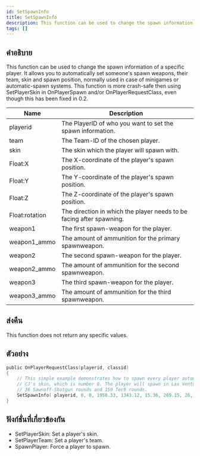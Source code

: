 ```yaml
---
id: SetSpawnInfo
title: SetSpawnInfo
description: This function can be used to change the spawn information of a specific player.
tags: []
---
```


## คำอธิบาย

This function can be used to change the spawn information of a specific player. It allows you to automatically set someone's spawn weapons, their team, skin and spawn position, normally used in case of minigames or automatic-spawn systems. This function is more crash-safe then using SetPlayerSkin in OnPlayerSpawn and/or OnPlayerRequestClass, even though this has been fixed in 0.2.

| Name           | Description                                                          |
| -------------- | -------------------------------------------------------------------- |
| playerid       | The PlayerID of who you want to set the spawn information.           |
| team           | The Team-ID of the chosen player.                                    |
| skin           | The skin which the player will spawn with.                           |
| Float:X        | The X-coordinate of the player's spawn position.                     |
| Float:Y        | The Y-coordinate of the player's spawn position.                     |
| Float:Z        | The Z-coordinate of the player's spawn position.                     |
| Float:rotation | The direction in which the player needs to be facing after spawning. |
| weapon1        | The first spawn-weapon for the player.                               |
| weapon1_ammo   | The amount of ammunition for the primary spawnweapon.                |
| weapon2        | The second spawn-weapon for the player.                              |
| weapon2_ammo   | The amount of ammunition for the second spawnweapon.                 |
| weapon3        | The third spawn-weapon for the player.                               |
| weapon3_ammo   | The amount of ammunition for the third spawnweapon.                  |

## ส่งคืน

This function does not return any specific values.

## ตัวอย่าง

```c
public OnPlayerRequestClass(playerid, classid)
{
    // This simple example demonstrates how to spawn every player automatically with
    // CJ's skin, which is number 0. The player will spawn in Las Venturas, with
    // 36 Sawnoff-Shotgun rounds and 150 Tec9 rounds.
    SetSpawnInfo( playerid, 0, 0, 1958.33, 1343.12, 15.36, 269.15, 26, 36, 28, 150, 0, 0 );
}
```

## ฟังก์ชั่นที่เกี่ยวข้องกัน

- SetPlayerSkin: Set a player's skin.
- SetPlayerTeam: Set a player's team.
- SpawnPlayer: Force a player to spawn.
